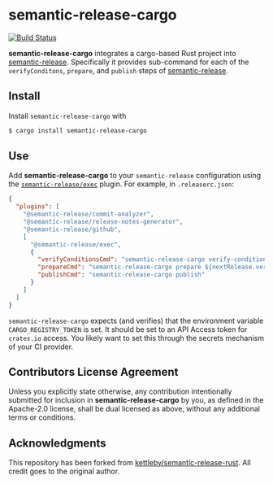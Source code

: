 # semantic-release-cargo

[![Build Status]](https://github.com/semantic-release-cargo/semantic-release-cargo/actions/workflows/release.yml)

[build status]: https://github.com/semantic-release-cargo/semantic-release-cargo/actions/workflows/release.yml/badge.svg?event=push

**semantic-release-cargo** integrates a cargo-based Rust project into [semantic-release].
Specifically it provides sub-command for each of the `verifyConditons`, `prepare`,
and `publish` steps of [semantic-release].

[semantic-release]: https://github.com/semantic-release/semantic-release

## Install

Install `semantic-release-cargo` with

```bash
$ cargo install semantic-release-cargo
```

## Use

Add **semantic-release-cargo** to your `semantic-release` configuration using the [`semantic-release/exec`][exec]
plugin. For example, in `.releaserc.json`:

```json
{
  "plugins": [
    "@semantic-release/commit-analyzer",
    "@semantic-release/release-notes-generator",
    "@semantic-release/github",
    [
      "@semantic-release/exec",
      {
        "verifyConditionsCmd": "semantic-release-cargo verify-conditions",
        "prepareCmd": "semantic-release-cargo prepare ${nextRelease.version}",
        "publishCmd": "semantic-release-cargo publish"
      }
    ]
  ]
}
```

`semantic-release-cargo` expects (and verifies) that the environment variable
`CARGO_REGISTRY_TOKEN` is set. It should be set to an API Access token for `crates.io`
access. You likely want to set this through the secrets mechanism of your CI provider.

[exec]: https://github.com/semantic-release/exec

## Contributors License Agreement

Unless you explicitly state otherwise, any contribution intentionally submitted
for inclusion in **semantic-release-cargo** by you, as defined in the Apache-2.0
license, shall be dual licensed as above, without any additional terms or
conditions.

## Acknowledgments

This repository has been forked from [kettleby/semantic-release-rust]. All
credit goes to the original author.

[kettleby/semantic-release-rust]: https://github.com/kettleby/semantic-release-rust
